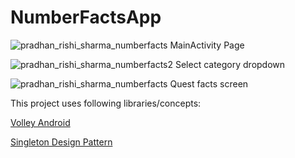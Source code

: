 # NumberFactsApp

![pradhan_rishi_sharma_numberfacts](https://user-images.githubusercontent.com/16478419/37034883-c503f17e-2170-11e8-8f6c-e7db1e6e2d76.png) 
MainActivity Page

![pradhan_rishi_sharma_numberfacts2](https://user-images.githubusercontent.com/16478419/37035060-47a08750-2171-11e8-9190-6e5c68224cc1.png) 
Select category dropdown

![pradhan_rishi_sharma_numberfacts](https://user-images.githubusercontent.com/16478419/37035061-47df430a-2171-11e8-9dbb-768373328f31.png)
Quest facts screen

This project uses following libraries/concepts:

[Volley Android ](https://developer.android.com/training/volley/index.html)

[Singleton Design Pattern ](https://www.geeksforgeeks.org/singleton-design-pattern/)
